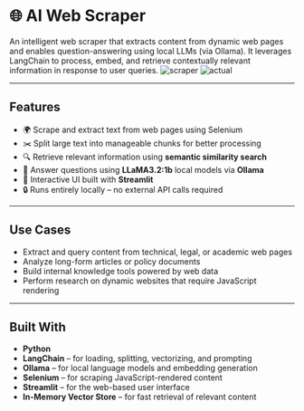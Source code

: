 # 🌐 AI Web Scraper

An intelligent web scraper that extracts content from dynamic web pages and enables question-answering using local LLMs (via Ollama). It leverages LangChain to process, embed, and retrieve contextually relevant information in response to user queries.
![scraper](https://github.com/user-attachments/assets/28de935d-8428-4bee-a166-bb991689f6b7)
![actual](https://github.com/user-attachments/assets/6e3a310b-525e-46d7-8b17-84710ebd331d)

---

## Features

- 🌍 Scrape and extract text from web pages using Selenium  
- ✂️ Split large text into manageable chunks for better processing  
- 🔍 Retrieve relevant information using **semantic similarity search**  
- 🧠 Answer questions using **LLaMA3.2:1b** local models via **Ollama**  
- 💬 Interactive UI built with **Streamlit**  
- 🔒 Runs entirely locally – no external API calls required  

---

## Use Cases

- Extract and query content from technical, legal, or academic web pages  
- Analyze long-form articles or policy documents  
- Build internal knowledge tools powered by web data  
- Perform research on dynamic websites that require JavaScript rendering  

---

## Built With

- **Python**  
- **LangChain** – for loading, splitting, vectorizing, and prompting  
- **Ollama** – for local language models and embedding generation  
- **Selenium** – for scraping JavaScript-rendered content  
- **Streamlit** – for the web-based user interface  
- **In-Memory Vector Store** – for fast retrieval of relevant content 
